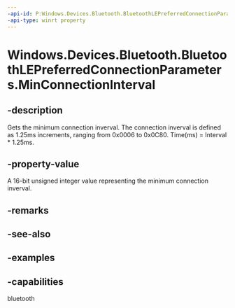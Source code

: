 ```yaml
---
-api-id: P:Windows.Devices.Bluetooth.BluetoothLEPreferredConnectionParameters.MinConnectionInterval
-api-type: winrt property
---
```


# Windows.Devices.Bluetooth.BluetoothLEPreferredConnectionParameters.MinConnectionInterval

<!--
public ushort MinConnectionInterval { get; }
-->

## -description

Gets the minimum connection inverval. The connection inverval is defined as 1.25ms increments, ranging from 0x0006 to 0x0C80. Time(ms) = Interval * 1.25ms.

## -property-value

A 16-bit unsigned integer value representing the minimum connection inverval.

## -remarks

## -see-also

## -examples

## -capabilities
bluetooth
